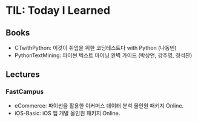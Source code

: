 # TIL: Today I Learned

## Books
- CTwithPython: 이것이 취업을 위한 코딩테스트다 with Python (나동빈)
- PythonTextMining: 파이썬 텍스트 마이닝 완벽 가이드 (박상언, 강주영, 정석찬)

## Lectures
### FastCampus
- eCommerce: 파이썬을 활용한 이커머스 데이터 분석 올인원 패키지 Online.
- iOS-Basic: iOS 앱 개발 올인원 패키지 Online.